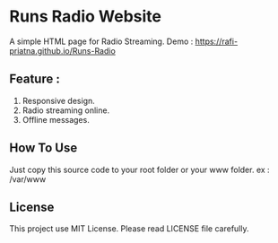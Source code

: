 # Runs Radio Website
A simple HTML page for Radio Streaming.
Demo : https://rafi-priatna.github.io/Runs-Radio

## Feature :
1. Responsive design.
2. Radio streaming online.
3. Offline messages.

## How To Use
Just copy this source code to your root folder or your www folder. ex : /var/www

## License
This project use MIT License. Please read LICENSE file carefully.
